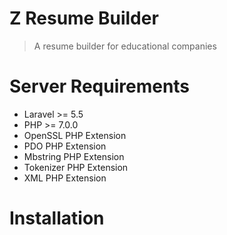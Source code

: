 # Z Resume Builder
> A resume builder for educational companies
# Server Requirements
* Laravel >= 5.5
* PHP >= 7.0.0
* OpenSSL PHP Extension
* PDO PHP Extension
* Mbstring PHP Extension
* Tokenizer PHP Extension
* XML PHP Extension
# Installation
